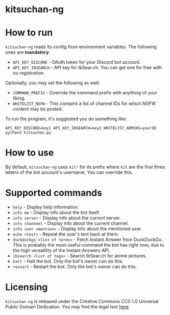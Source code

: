 # kitsuchan-ng

# How to run
`kitsuchan-ng` reads its config from environment variables. The following ones are **mandatory**:

* `API_KEY_DISCORD` - OAuth token for your Discord bot account.
* `API_KEY_IBSEARCH` - API key for IbSear.ch. You can get one for free with no registration.

Optionally, you may set the following as well:

* `COMMAND_PREFIX` - Override the command prefix with anything of your liking.
* `WHITELIST_NSFW` - This contains a list of channel IDs for which NSFW content may be posted.

To run the program, it's suggested you do something like:

`API_KEY_DISCORD=key1 API_KEY_IBSEARCH=key2 WHITELIST_ADMINS=yourID python3 kitsuchan.py`

# How to use
By default, `kitsuchan-ng` uses `kit!` for its prefix where `kit` are the first three letters of
the bot account's username. You can override this.

# Supported commands

* `help` - Display help information.
* `info me` - Display info about the bot itself.
* `info server` - Display info about the current server.
* `info channnel` - Display info about the current channel.
* `info user <mention>` - Display info about the mentioned user.
* `echo <text>` - Repeat the user's text back at them.
* `duckduckgo <list of terms>` - Fetch Instant Answer from DuckDuckGo. This is probably the most
  useful command the bot has right now, due to the high versatility of the Instant Answers API.
* `ibsearch <list of tags>` - Search IbSear.ch for anime pictures.
* `halt` - Halt the bot. Only the bot's owner can do this.
* `restart` - Restart the bot. Only the bot's owner can do this.

# Licensing

`kitsuchan-ng` is released under the Creative Commons CC0 1.0 Universal Public Domain Dedication.
You may find the legal text [here](https://creativecommons.org/publicdomain/zero/1.0/legalcode).

